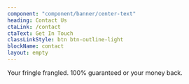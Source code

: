 ```yaml
---
component: "component/banner/center-text"
heading: Contact Us
ctaLink: /contact
ctaText: Get In Touch
classLinkStyle: btn btn-outline-light
blockName: contact
layout: empty
---
```


Your fringle frangled. 100% guaranteed or your money back.
